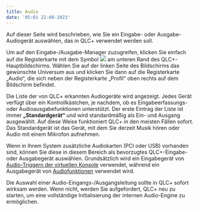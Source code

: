 ```yaml
---
title: Audio
date: '05:01 22-08-2023'
---
```


Auf dieser Seite wird beschrieben, wie Sie ein Eingabe- oder Ausgabe-Audiogerät auswählen, das in QLC+ verwendet werden soll.

Um auf den Eingabe-/Ausgabe-Manager zuzugreifen, klicken Sie einfach auf die Registerkarte mit dem Symbol ![](/basics/input_output.png) am unteren Rand des QLC+-Hauptbildschirms.
Wählen Sie auf der linken Seite des Bildschirms das gewünschte Universum aus und klicken Sie dann auf die Registerkarte „Audio“, die sich neben der Registerkarte „Profil“ oben rechts auf dem Bildschirm befindet.

Die Liste der von QLC+ erkannten Audiogeräte wird angezeigt. Jedes Gerät verfügt über ein Kontrollkästchen, je nachdem, ob es Eingabeerfassungs- oder Audioausgabefunktionen unterstützt.
Der erste Eintrag der Liste ist immer **„Standardgerät“** und wird standardmäßig als Ein- und Ausgang ausgewählt. Auf diese Weise funktioniert QLC+ in den meisten Fällen sofort.
Das Standardgerät ist das Gerät, mit dem Sie derzeit Musik hören oder Audio mit einem Mikrofon aufnehmen.

Wenn in Ihrem System zusätzliche Audiokarten (PCI oder USB) vorhanden sind, können Sie diese in diesem Bereich als bevorzugtes QLC+-Eingabe- oder Ausgabegerät auswählen.
Grundsätzlich wird ein Eingabegerät von [Audio-Triggern der virtuellen Konsole](/virtual-console/audio-triggers) verwendet, während ein Ausgabegerät von [Audiofunktionen](/basics/glossary-and-concepts#audio) verwendet wird.

Die Auswahl einer Audio-Eingangs-/Ausgangsleitung sollte in QLC+ sofort wirksam werden. Wenn nicht, werden Sie aufgefordert, QLC+ neu zu starten, um eine vollständige Initialisierung der internen Audio-Engine zu ermöglichen.